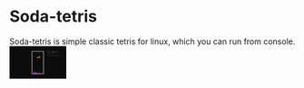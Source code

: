 # Soda-tetris
Soda-tetris is simple classic tetris for linux, which you can run from console.
<img src="image.png" width="100"/>
